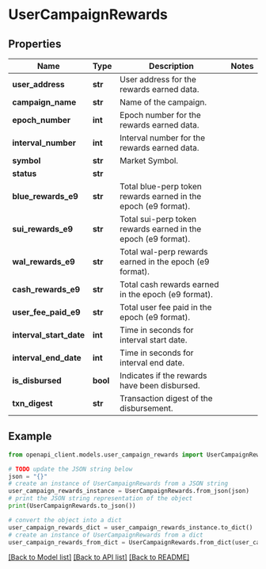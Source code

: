 # UserCampaignRewards


## Properties

Name | Type | Description | Notes
------------ | ------------- | ------------- | -------------
**user_address** | **str** | User address for the rewards earned data. | 
**campaign_name** | **str** | Name of the campaign. | 
**epoch_number** | **int** | Epoch number for the rewards earned data. | 
**interval_number** | **int** | Interval number for the rewards earned data. | 
**symbol** | **str** | Market Symbol. | 
**status** | **str** |  | 
**blue_rewards_e9** | **str** | Total blue-perp token rewards earned in the epoch (e9 format). | 
**sui_rewards_e9** | **str** | Total sui-perp token rewards earned in the epoch (e9 format). | 
**wal_rewards_e9** | **str** | Total wal-perp rewards earned in the epoch (e9 format). | 
**cash_rewards_e9** | **str** | Total cash rewards earned in the epoch (e9 format). | 
**user_fee_paid_e9** | **str** | Total user fee paid in the epoch (e9 format). | 
**interval_start_date** | **int** | Time in seconds for interval start date. | 
**interval_end_date** | **int** | Time in seconds for interval end date. | 
**is_disbursed** | **bool** | Indicates if the rewards have been disbursed. | 
**txn_digest** | **str** | Transaction digest of the disbursement. | 

## Example

```python
from openapi_client.models.user_campaign_rewards import UserCampaignRewards

# TODO update the JSON string below
json = "{}"
# create an instance of UserCampaignRewards from a JSON string
user_campaign_rewards_instance = UserCampaignRewards.from_json(json)
# print the JSON string representation of the object
print(UserCampaignRewards.to_json())

# convert the object into a dict
user_campaign_rewards_dict = user_campaign_rewards_instance.to_dict()
# create an instance of UserCampaignRewards from a dict
user_campaign_rewards_from_dict = UserCampaignRewards.from_dict(user_campaign_rewards_dict)
```
[[Back to Model list]](../README.md#documentation-for-models) [[Back to API list]](../README.md#documentation-for-api-endpoints) [[Back to README]](../README.md)


